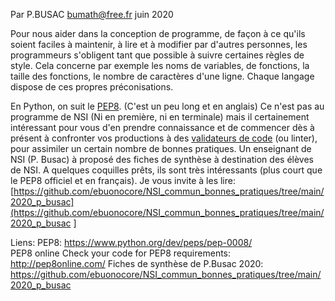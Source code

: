 Par P.BUSAC <bumath@free.fr> juin 2020

Pour nous aider dans la conception de programme, de façon à ce qu'ils soient faciles à maintenir, à lire et à modifier par d'autres personnes, les programmeurs s'obligent tant que possible à suivre certaines règles de style.
Cela concerne par exemple les noms de variables, de fonctions, la taille des fonctions, le nombre de caractères d'une ligne.
Chaque langage dispose de ces propres préconisations.

En Python, on suit le [PEP8](https://www.python.org/dev/peps/pep-0008/). (C'est un peu long et en anglais)
Ce n'est pas au programme de NSI (Ni en première, ni en terminale) mais il certainement intéressant pour vous d'en prendre connaissance et de commencer dès à présent à confronter vos productions à des [validateurs de code](http://pep8online.com/) (ou linter), pour assimiler un certain nombre de bonnes pratiques.
Un enseignant de NSI (P. Busac) à proposé des fiches de synthèse à destination des élèves de NSI. A quelques coquilles prêts, ils sont très intéressants (plus court que le PEP8 officiel et en français). Je vous invite à les lire:
[https://github.com/ebuonocore/NSI_commun_bonnes_pratiques/tree/main/2020_p_busac](https://github.com/ebuonocore/NSI_commun_bonnes_pratiques/tree/main/2020_p_busac
]

Liens:
PEP8: https://www.python.org/dev/peps/pep-0008/  
PEP8 online Check your code for PEP8 requirements: http://pep8online.com/
Fiches de synthèse de P.Busac 2020: https://github.com/ebuonocore/NSI_commun_bonnes_pratiques/tree/main/2020_p_busac

